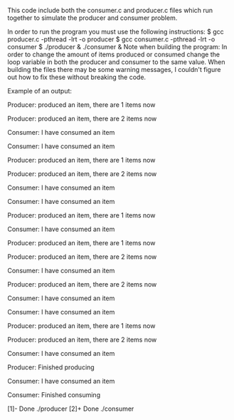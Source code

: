 This code include both the consumer.c and producer.c files which run together to simulate the producer and consumer problem. 

In order to run the program you must use the following instructions:
$ gcc producer.c -pthread -lrt -o producer
$ gcc consumer.c -pthread -lrt -o consumer
$ ./producer & ./consumer &
Note when building the program: In order to change the amount of items produced or consumed change the loop variable in both the producer and consumer to the same value. When building the files there may be some warning messages, I couldn't figure out how to fix these without breaking the code. 

Example of an output: 

Producer: produced an item, there are 1 items now

Producer: produced an item, there are 2 items now

Consumer: I have consumed an item

Consumer: I have consumed an item

Producer: produced an item, there are 1 items now

Producer: produced an item, there are 2 items now

Consumer: I have consumed an item

Consumer: I have consumed an item

Producer: produced an item, there are 1 items now

Consumer: I have consumed an item

Producer: produced an item, there are 1 items now

Producer: produced an item, there are 2 items now

Consumer: I have consumed an item

Producer: produced an item, there are 2 items now

Consumer: I have consumed an item

Consumer: I have consumed an item

Producer: produced an item, there are 1 items now

Producer: produced an item, there are 2 items now

Consumer: I have consumed an item

Producer: Finished producing

Consumer: I have consumed an item

Consumer: Finished consuming

[1]-  Done                    ./producer
[2]+  Done                    ./consumer